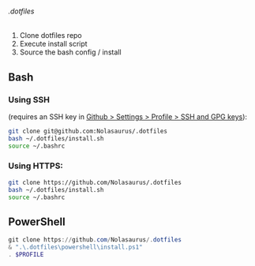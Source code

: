 
###### .dotfiles
1. Clone dotfiles repo
2. Execute install script
3. Source the bash config / install 


## Bash
### Using SSH 
(requires an SSH key in [Github > Settings > Profile > SSH and GPG keys](https://github.com/settings/keys)):

   ```bash
   git clone git@github.com:Nolasaurus/.dotfiles
   bash ~/.dotfiles/install.sh
   source ~/.bashrc
   ```

    
### Using HTTPS:
   ```bash
   git clone https://github.com/Nolasaurus/.dotfiles
   bash ~/.dotfiles/install.sh
   source ~/.bashrc
   ```

## PowerShell
```powershell
git clone https://github.com/Nolasaurus/.dotfiles
& ".\.dotfiles\powershell\install.ps1"
. $PROFILE
```
